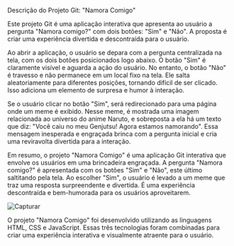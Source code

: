 Descrição do Projeto Git: "Namora Comigo"

Este projeto Git é uma aplicação interativa que apresenta ao usuário a pergunta "Namora comigo?" com dois botões: "Sim" e "Não". A proposta é criar uma experiência divertida e descontraída para o usuário.

Ao abrir a aplicação, o usuário se depara com a pergunta centralizada na tela, com os dois botões posicionados logo abaixo. O botão "Sim" é claramente visível e aguarda a ação do usuário. No entanto, o botão "Não" é travesso e não permanece em um local fixo na tela. Ele salta aleatoriamente para diferentes posições, tornando difícil de ser clicado. Isso adiciona um elemento de surpresa e humor à interação.

Se o usuário clicar no botão "Sim", será redirecionado para uma página onde um meme é exibido. Nesse meme, é mostrada uma imagem relacionada ao universo do anime Naruto, e sobreposta a ela há um texto que diz: "Você caiu no meu Genjutsu! Agora estamos namorando". Essa mensagem inesperada e engraçada brinca com a pergunta inicial e cria uma reviravolta divertida para a interação.

Em resumo, o projeto "Namora Comigo" é uma aplicação Git interativa que envolve os usuários em uma brincadeira engraçada. A pergunta "Namora comigo?" é apresentada com os botões "Sim" e "Não", este último saltitando pela tela. Ao escolher "Sim", o usuário é levado a um meme que traz uma resposta surpreendente e divertida. É uma experiência descontraída e bem-humorada para os usuários aproveitarem.


![Capturar](https://github.com/copy9/pedido_de_namoro/assets/109824227/415e0a81-f9c4-4476-892d-e87d841382ba)


O projeto "Namora Comigo" foi desenvolvido utilizando as linguagens HTML, CSS e JavaScript. Essas três tecnologias foram combinadas para criar uma experiência interativa e visualmente atraente para o usuário.
